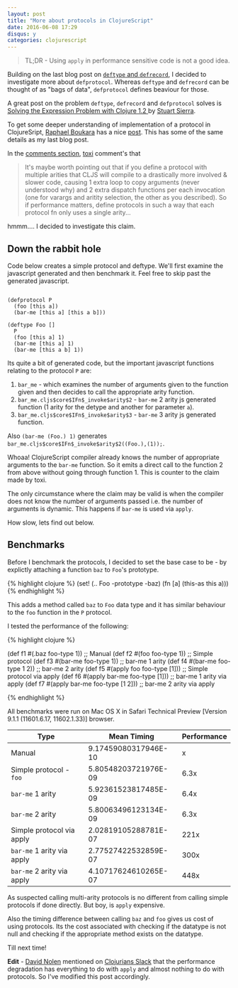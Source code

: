 ```yaml
---
layout: post
title: "More about protocols in ClojureScript"
date: 2016-06-08 17:29
disqus: y
categories: clojurescript
---
```

<link rel="stylesheet" type="text/css" href="http://app.klipse.tech/css/codemirror.css">

> TL;DR - Using `apply` in performance sensitive code is not a good idea.

Building on the last blog post on [`deftype` and `defrecord`](/clojurescript/2016/05/12/deftype-defmethod-cljs/), I decided to investigate more about `defprotocol`. Whereas `deftype` and `defrecord` can be thought of as "bags of data", `defprotocol` defines beaviour for those.

A great post on the problem `deftype`, `defrecord` and `defprotocol` solves is [Solving the Expression Problem with Clojure 1.2
](https://www.ibm.com/developerworks/library/j-clojure-protocols/) by [Stuart Sierra](https://twitter.com/stuartsierra).

To get some deeper understanding of implementation of a protocol in ClojureSript, [Raphael Boukara](https://twitter.com/raphaelboukara) has a nice [post](http://blog.klipse.tech/clojurescript/2016/04/09/clojurescript-protocols-secret.html). This has some of the same details as my last blog post.

In the [comments section](http://blog.klipse.tech/clojurescript/2016/04/09/clojurescript-protocols-secret.html#comment-2653882504), [toxi](https://twitter.com/toxi) comment's that

> It's maybe worth pointing out that if you define a protocol with multiple arities that CLJS will compile to a drastically more involved & slower code, causing 1 extra loop to copy arguments (never understood why) and 2 extra dispatch functions per each invocation (one for varargs and aritity selection, the other as you described). So if performance matters, define protocols in such a way that each protocol fn only uses a single arity...

hmmm.... I decided to investigate this claim.

## Down the rabbit hole

Code below creates a simple protocol and deftype. We'll first examine the javascript generated and then benchmark it. Feel free to skip past the generated javascript.

<pre><code class="klipse-js" data-static-fns="true">
(defprotocol P
  (foo [this a])
  (bar-me [this a] [this a b]))

(deftype Foo []
  P
  (foo [this a] 1)
  (bar-me [this a] 1)
  (bar-me [this a b] 1))
</code></pre>

Its quite a bit of generated code, but the important javascript functions relating to the protocol `P` are:

1. `bar_me` - which examines the number of arguments given to the function given and then decides to call the appropriate arity function.
1. `bar_me.cljs$core$IFn$_invoke$arity$2` - `bar-me` 2 arity js generated function (1 arity for the detype and another for parameter `a`).
1. `bar_me.cljs$core$IFn$_invoke$arity$3` - `bar-me` 3 arity js generated function.

Also `(bar-me (Foo.) 1)` generates `bar_me.cljs$core$IFn$_invoke$arity$2((Foo.),(1));`.

 Whoaa! ClojureScript compiler already knows the number of appropriate arguments to the `bar-me` function. So it emits a direct call to the function 2 from above without going through function 1. This is counter to the claim made by toxi.

The only circumstance where the claim may be valid is when the compiler does not know the number of arguments passed i.e. the number of arguments is dynamic. This happens if `bar-me` is used via `apply`.

How slow, lets find out below.

## Benchmarks

Before I benchmark the protocols, I decided to set the base case to be - by explictly attaching a function `baz` to `Foo`'s prototype.

{% highlight clojure %}
(set! (.. Foo -prototype -baz)
      (fn [a]
        (this-as this a)))
{% endhighlight %}

This adds a method called `baz` to `Foo` data type and it has similar behaviour to the `foo` function in the `P` protocol.

I tested the performance of the following:

{% highlight clojure %}

(def f1 #(.baz foo-type 1)) ;; Manual
(def f2 #(foo foo-type 1)) ;; Simple protocol
(def f3 #(bar-me foo-type 1)) ;; bar-me 1 arity
(def f4 #(bar-me foo-type 1 2)) ;; bar-me 2 arity
(def f5 #(apply foo foo-type [1])) ;; Simple protocol via apply
(def f6 #(apply bar-me foo-type [1])) ;; bar-me 1 arity via apply
(def f7 #(apply bar-me foo-type [1 2])) ;; bar-me 2 arity via apply

{% endhighlight %}

All benchmarks were run on Mac OS X in Safari Technical Preview [Version 9.1.1 (11601.6.17, 11602.1.33)] browser.

| Type                        | Mean Timing           | Performance |
|---------------------------- | --------------------- | ----------- |
| Manual                      | 9.17459080317946E-10  | x           |
| Simple protocol - `foo`     | 5.80548203721976E-09  | 6.3x        |
| `bar-me` 1 arity            | 5.92361523817485E-09  | 6.4x        |
| `bar-me` 2 arity            | 5.80063496123134E-09  | 6.3x        |
| Simple protocol via apply   | 2.02819105288781E-07  | 221x        |
| `bar-me` 1 arity via apply  | 2.77527422532859E-07  | 300x        |
| `bar-me` 2 arity via apply  | 4.10717624610265E-07  | 448x        |


As suspected calling multi-arity protocols is no different from calling simple protocols if done directly. But boy, is `apply` expensive.

Also the timing difference between calling `baz` and `foo` gives us cost of using protocols. Its the cost associated with checking if the datatype is not null and checking if the appropriate method exists on the datatype.

Till next time!

**Edit** - [David Nolen](https://twitter.com/swannodette) mentioned on [Clojurians Slack](https://clojurians.net) that the performance degradation has everything to do with `apply` and almost nothing to do with protocols. So I've modified this post accordingly.

<script>
    window.klipse_settings = {
        selector: '.klipse-clojure',
        selector_js: '.klipse-js'
    };
</script>
<script src="http://app.klipse.tech/plugin/js/klipse_plugin.js"></script>
